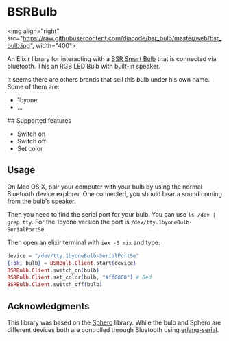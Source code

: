 # BSRBulb
<img align="right" src="https://raw.githubusercontent.com/diacode/bsr_bulb/master/web/bsr_bulb.jpg", width="400">

An Elixir library for interacting with a [BSR Smart Bulb](https://www.youtube.com/watch?v=bFEzDolYsK0)
that is connected via bluetooth. This an RGB LED Bulb with built-in speaker.

It seems there are others brands that sell this bulb under his own name. Some of
them are:

* 1byone
* ...

## Supported features

* Switch on
* Switch off
* Set color

## Usage

On Mac OS X, pair your computer with your bulb by using the normal Bluetooth
device explorer. One connected, you should hear a sound coming from the
bulb's speaker.

Then you need to find the serial port for your bulb. You can use `ls /dev | grep tty`. For the 1byone version the port is `/dev/tty.1byoneBulb-SerialPortSe`.

Then open an elixir terminal with `iex -S mix` and type:

```elixir
device = "/dev/tty.1byoneBulb-SerialPortSe"
{:ok, bulb} = BSRBulb.Client.start(device)
BSRBulb.Client.switch_on(bulb)
BSRBulb.Client.set_color(bulb, "#ff0000") # Red
BSRBulb.Client.switch_off(bulb)
```

## Acknowledgments

This library was based on the [Sphero](https://github.com/knewter/sphero) library. While the bulb and Sphero are different devices both are
controlled through Bluetooth using [erlang-serial](https://github.com/knewter/erlang-serial).
